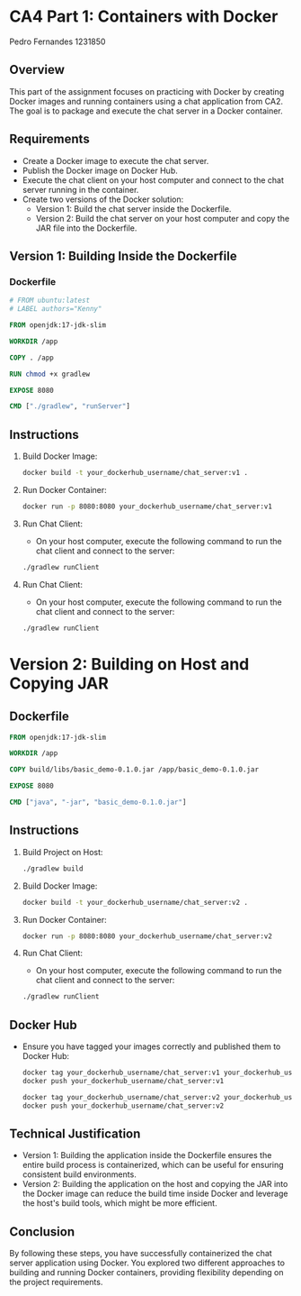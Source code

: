 # CA4 Part 1: Containers with Docker
Pedro Fernandes 1231850

## Overview

This part of the assignment focuses on practicing with Docker by creating Docker images and running containers using a chat application from CA2. The goal is to package and execute the chat server in a Docker container.

## Requirements

- Create a Docker image to execute the chat server.
- Publish the Docker image on Docker Hub.
- Execute the chat client on your host computer and connect to the chat server running in the container.
- Create two versions of the Docker solution:
    - Version 1: Build the chat server inside the Dockerfile.
    - Version 2: Build the chat server on your host computer and copy the JAR file into the Dockerfile.

## Version 1: Building Inside the Dockerfile

### Dockerfile

```dockerfile
# FROM ubuntu:latest
# LABEL authors="Kenny"

FROM openjdk:17-jdk-slim

WORKDIR /app

COPY . /app

RUN chmod +x gradlew

EXPOSE 8080

CMD ["./gradlew", "runServer"]
```

## Instructions

1. Build Docker Image:
    ```bash
    docker build -t your_dockerhub_username/chat_server:v1 .
    ```

2. Run Docker Container:
    ```bash
    docker run -p 8080:8080 your_dockerhub_username/chat_server:v1
    ```
   
3. Run Chat Client:
    - On your host computer, execute the following command to run the chat client and connect to the server:
    ```bash
    ./gradlew runClient
    ```

4. Run Chat Client:
    - On your host computer, execute the following command to run the chat client and connect to the server:
    ```bash
    ./gradlew runClient
    ```

# Version 2: Building on Host and Copying JAR
## Dockerfile
    
```dockerfile
FROM openjdk:17-jdk-slim

WORKDIR /app

COPY build/libs/basic_demo-0.1.0.jar /app/basic_demo-0.1.0.jar

EXPOSE 8080

CMD ["java", "-jar", "basic_demo-0.1.0.jar"]
```

## Instructions
1. Build Project on Host:
    ```bash
    ./gradlew build
    ```
   
2. Build Docker Image:
    ```bash
    docker build -t your_dockerhub_username/chat_server:v2 .
    ```
   
3. Run Docker Container:
    ```bash
    docker run -p 8080:8080 your_dockerhub_username/chat_server:v2
    ```
   
4. Run Chat Client:
    - On your host computer, execute the following command to run the chat client and connect to the server:
    ```bash
    ./gradlew runClient
    ```

## Docker Hub
- Ensure you have tagged your images correctly and published them to Docker Hub:
    ```bash
    docker tag your_dockerhub_username/chat_server:v1 your_dockerhub_username/chat_server:v1
    docker push your_dockerhub_username/chat_server:v1
    ```

    ```bash
    docker tag your_dockerhub_username/chat_server:v2 your_dockerhub_username/chat_server:v2
    docker push your_dockerhub_username/chat_server:v2
    ```

## Technical Justification
- Version 1: Building the application inside the Dockerfile ensures the entire build process is containerized, which can be useful for ensuring consistent build environments.
- Version 2: Building the application on the host and copying the JAR into the Docker image can reduce the build time inside Docker and leverage the host's build tools, which might be more efficient.

## Conclusion
By following these steps, you have successfully containerized the chat server application using Docker. You explored two different approaches to building and running Docker containers, providing flexibility depending on the project requirements.
